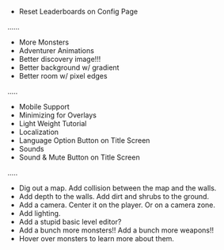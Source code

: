 - Reset Leaderboards on Config Page

......

- More Monsters
- Adventurer Animations
- Better discovery image!!!
- Better background w/ gradient
- Better room w/ pixel edges

.....

- Mobile Support
- Minimizing for Overlays
- Light Weight Tutorial
- Localization
- Language Option Button on Title Screen
- Sounds
- Sound & Mute Button on Title Screen

.....

- Dig out a map. Add collision between the map and the walls.
- Add depth to the walls. Add dirt and shrubs to the ground.
- Add a camera. Center it on the player. Or on a camera zone.
- Add lighting.
- Add a stupid basic level editor?
- Add a bunch more monsters!! Add a bunch more weapons!!
- Hover over monsters to learn more about them.
